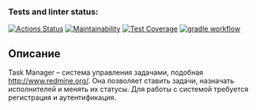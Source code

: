 ### Tests and linter status:
[![Actions Status](https://github.com/Sabshor/java-project-99/actions/workflows/hexlet-check.yml/badge.svg)](https://github.com/Sabshor/java-project-99/actions)
[![Maintainability](https://api.codeclimate.com/v1/badges/611431dfff6cd6fcf8bc/maintainability)](https://codeclimate.com/github/Sabshor/java-project-99/maintainability)
[![Test Coverage](https://api.codeclimate.com/v1/badges/611431dfff6cd6fcf8bc/test_coverage)](https://codeclimate.com/github/Sabshor/java-project-99/test_coverage)
[![gradle workflow](https://github.com/Sabshor/java-project-99/actions/workflows/gradle.yml/badge.svg)](https://github.com/Sabshor/java-project-99/actions/workflows/gradle.yml)

## Описание
Task Manager – система управления задачами, подобная http://www.redmine.org/. Она позволяет ставить задачи, назначать исполнителей и менять их статусы. Для работы с системой требуется регистрация и аутентификация.
